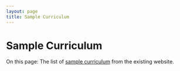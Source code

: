 ```yaml
---
layout: page
title: Sample Curriculum
---
```


# Sample Curriculum

<p class="lead">On this page: The list of <a href="http://www.schoolsoftwaregroup.com/BuildYourOwnCurriculum/SampleCurriculum.aspx">sample curriculum</a> from the existing website.</p>